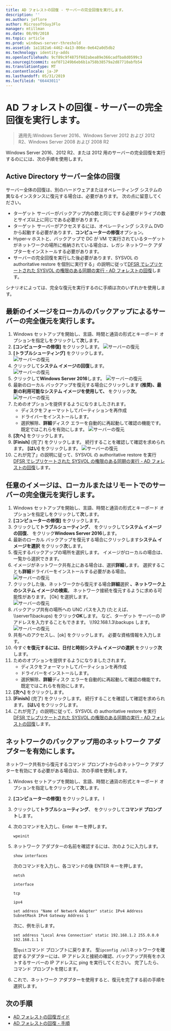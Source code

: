 ```yaml
---
title: AD フォレストの回復 - サーバーの完全回復を実行します。
description: ''
ms.author: joflore
author: MicrosoftGuyJFlo
manager: mtillman
ms.date: 08/09/2018
ms.topic: article
ms.prod: windows-server-threshold
ms.assetid: 1a1182a6-4462-4a13-806e-0e642a0d5db2
ms.technology: identity-adds
ms.openlocfilehash: 9cf89c9f4875f602abea89e366cadfba8d0599c3
ms.sourcegitcommit: eaf071249b6eb6b1a758b38579a2d87710abfb54
ms.translationtype: MT
ms.contentlocale: ja-JP
ms.lasthandoff: 05/31/2019
ms.locfileid: "66443011"
---
```

# <a name="ad-forest-recovery---performing-a-full-server-recovery"></a>AD フォレストの回復 - サーバーの完全回復を実行します。 

>適用先:Windows Server 2016、Windows Server 2012 および 2012 R2、Windows Server 2008 および 2008 R2

Windows Server 2016、2012 R2、または 2012 用のサーバーの完全回復を実行するのにには、次の手順を使用します。 

## <a name="active-directory-full-server-recovery"></a>Active Directory サーバー全体の回復

サーバー全体の回復は、別のハードウェアまたはオペレーティング システムの異なるインスタンスに復元する場合は、必要があります。 次の点に留意してください。

- ターゲット サーバーがバックアップ内の数と同じでする必要がドライブの数とサイズ以上に同じである必要があります。
- ターゲット サーバーがアクセスするには、オペレーティング システム DVD から起動する必要があります、**コンピューターの修復**オプション。 
- Hyper-v ホストと、バックアップで DC が VM で実行されているターゲットがネットワークの場所に格納されている場合は、レガシ ネットワーク アダプターをインストールする必要があります。 
- サーバーの完全回復を実行した後必要があります、SYSVOL の authoritative restore を個別に実行する」の説明に従って[DFSR でレプリケートされた SYSVOL の権限のある同期の実行 - AD フォレストの回復](AD-Forest-Recovery-Authoritative-Recovery-SYSVOL.md)します。

シナリオによっては、完全な復元を実行するのに手順は次のいずれかを使用します。 
  
## <a name="perform-a-full-server-restore-with-a-local-backup-with-the-latest-image"></a>最新のイメージをローカルのバックアップによるサーバーの完全復元を実行します。
  
1. Windows セットアップを開始し、言語、時間と通貨の形式とキーボード オプションを指定しをクリックして**次**します。 
2. **[コンピューターの修復]** をクリックします。
   ![サーバーの復元](media/AD-Forest-Recovery-Perform-a-Full-Recovery/restore1.png)
3. **[トラブルシューティング]** をクリックします。</br>
   ![サーバーの復元](media/AD-Forest-Recovery-Perform-a-Full-Recovery/restore2.png)
4. クリックして**システム イメージの回復**します。</br>
   ![サーバーの復元](media/AD-Forest-Recovery-Perform-a-Full-Recovery/restore3.png)
5. クリックして**Windows Server 2016**します。 
   ![サーバーの復元](media/AD-Forest-Recovery-Perform-a-Full-Recovery/restore4.png)
6. 最新のローカル バックアップを復元する場合にクリックします **(推奨)、最新の利用可能なシステム イメージを使用して、**  をクリック**次**。
   ![サーバーの復元](media/AD-Forest-Recovery-Perform-a-Full-Recovery/restore5.png)
7. ためのオプションを提供するようになりましたされます。
   -  ディスクをフォーマットしてパーティションを再作成
   -  ドライバーをインストールします。
   -  選択解除、**詳細**ディスク エラーを自動的に再起動して確認の機能です。 既定ではこれらを有効にします。
   ![サーバーの復元](media/AD-Forest-Recovery-Perform-a-Full-Recovery/restore6.png)
8. **[次へ]** をクリックします。
9. **[Finish]** (完了) をクリックします。 続行することを確認して確認を求められます。 **[はい]** をクリックします。 
   ![サーバーの復元](media/AD-Forest-Recovery-Perform-a-Full-Recovery/restore11.png) 
10. これが完了」の説明に従って、SYSVOL の authoritative restore を実行[DFSR でレプリケートされた SYSVOL の権限のある同期の実行 - AD フォレストの回復](AD-Forest-Recovery-Authoritative-Recovery-SYSVOL.md)します。

## <a name="perform-a-full-server-restore-with-any-image-local-or-remote"></a>任意のイメージは、ローカルまたはリモートでのサーバーの完全復元を実行します。

1. Windows セットアップを開始し、言語、時間と通貨の形式とキーボード オプションを指定しをクリックして**次**します。 
2. **[コンピューターの修復]** をクリックします。</br>
3. クリックして**トラブルシューティング**、 をクリックして**システム イメージの回復**、 をクリック**Windows Server 2016**します。 
4. 最新のローカル バックアップを復元する場合にクリックします**システム イメージを選択** をクリック**次**します。
5. 復元するバックアップの場所を選択します。 イメージがローカルの場合は、一覧から選択できます。 
6. イメージがネットワーク共有上にある場合は、選択**詳細**します。 選択することも**詳細**ドライバーをインストールする必要がある場合。
   ![サーバーの復元](media/AD-Forest-Recovery-Perform-a-Full-Recovery/restore7.png)
7. クリックした後、ネットワークから復元する場合**詳細**選択 **、ネットワーク上のシステム イメージの検索**。 ネットワーク接続を復元するように求める可能性があります。 [Ok] を選択します。 </br>
   ![サーバーの復元](media/AD-Forest-Recovery-Perform-a-Full-Recovery/restore8.png)
8. バックアップ共有の場所への UNC パスを入力 (たとえば、 \\\server1\backups) をクリック**OK**します。 など、ターゲット サーバーの IP アドレスを入力することもできます。 \\\192.168.1.3\backups します。 
   ![サーバーの復元](media/AD-Forest-Recovery-Perform-a-Full-Recovery/restore9.png)
9. 共有へのアクセスし、[ok] をクリックします。 必要な資格情報を入力します。 
10. 今すぐ**を復元するには、日付と時刻システム イメージの選択** をクリック**次**します。
11. ためのオプションを提供するようになりましたされます。
    - ディスクをフォーマットしてパーティションを再作成
    - ドライバーをインストールします。
    - 選択解除、**詳細**ディスク エラーを自動的に再起動して確認の機能です。 既定ではこれらを有効にします。
12. **[次へ]** をクリックします。
13. **[Finish]** (完了) をクリックします。 続行することを確認して確認を求められます。 **[はい]** をクリックします。  
14. これが完了」の説明に従って、SYSVOL の authoritative restore を実行[DFSR でレプリケートされた SYSVOL の権限のある同期の実行 - AD フォレストの回復](AD-Forest-Recovery-Authoritative-Recovery-SYSVOL.md)します。

## <a name="enabling-the-network-adapter-for-a-network-backup"></a>ネットワークのバックアップ用のネットワーク アダプターを有効にします。

ネットワーク共有から復元するコマンド プロンプトからのネットワーク アダプターを有効にする必要がある場合は、次の手順を使用します。

1. Windows セットアップを開始し、言語、時間と通貨の形式とキーボード オプションを指定しをクリックして**次**します。 
2. **[コンピューターの修復]** をクリックします。 I
3. クリックして**トラブルシューティング**、 をクリックして**コマンド プロンプト**します。 
4. 次のコマンドを入力し、Enter キーを押します。  

   ```  
   wpeinit  
   ```

5. ネットワーク アダプターの名前を確認するには、次のように入力します。  

   ```  
   show interfaces  
   ```  

   次のコマンドを入力し、各コマンドの後 ENTER キーを押します。  

   ```  
   netsh  
   ```  

   ```  
   interface  
   ```  
  
   ```  
   tcp  
   ```  

   ```  
   ipv4  
   ```  
  
   ```  
   set address "Name of Network Adapter" static IPv4 Address SubnetMask IPv4 Gateway Address 1  
   ```  

   次に、例を示します。  
  
   ```  
   set address "Local Area Connection" static 192.168.1.2 255.0.0.0 192.168.1.1 1  
   ```  

   型`quit`コマンド プロンプトに戻ります。 型`ipconfig /all`ネットワークを確認するアダプターには、IP アドレスと接続の確認、バックアップ共有をホストするサーバーの IP アドレスに ping を実行してください。 完了したら、コマンド プロンプトを閉じます。 

6. これで、ネットワーク アダプターを使用すると、復元を完了する前の手順を選択します。

## <a name="next-steps"></a>次の手順

- [AD フォレストの回復ガイド](AD-Forest-Recovery-Guide.md)
- [AD フォレストの回復 - 手順](AD-Forest-Recovery-Procedures.md)
